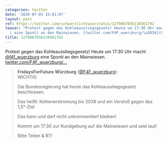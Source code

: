 ```yaml
---
categories: twitter
date: '2020-07-03 15:01:07'
layout: post
ref: https://twitter.com/schwarzlichtwue/status/1279067656134561792
teaser: "Protest gegen das Kohleausstiegsgesetz! Heute um 17:30 Uhr macht [@f4f_wuerzburg](https://twitter.com/f4f_wuerzburg)\
  \ eine Sponti an den Mainwiesen. [twitter.com/F4F_wuerzburg/\u2026](https://twitter.com/F4F_wuerzburg/status/1279062296883613699)"
title: 1279067656134561792
---
```

Protest gegen das Kohleausstiegsgesetz! Heute um 17:30 Uhr macht [@f4f_wuerzburg](https://twitter.com/f4f_wuerzburg) eine Sponti an den Mainwiesen. [twitter.com/F4F_wuerzburg/…](https://twitter.com/F4F_wuerzburg/status/1279062296883613699)
> <b>FridaysForFuture Würzburg</b> ([@F4F_wuerzburg](https://twitter.com/F4F_wuerzburg)):  
>WICHTIG  
>  
>  
>  
>Die Bundesregierung hat heute das Kohleausstiegsgesetz beschlossen.  
>  
>Das heißt: Kohleverstromung bis 2038 und ein Verstoß gegen das 1,5°-Ziel  
>  
>Das kann und darf nicht unkommentiert bleiben!   
>  
>Kommt um 17:30 zur Kundgebung auf die Mainwiesen und seid laut!  
>  
>Bitte Teilen &amp; RT!   

